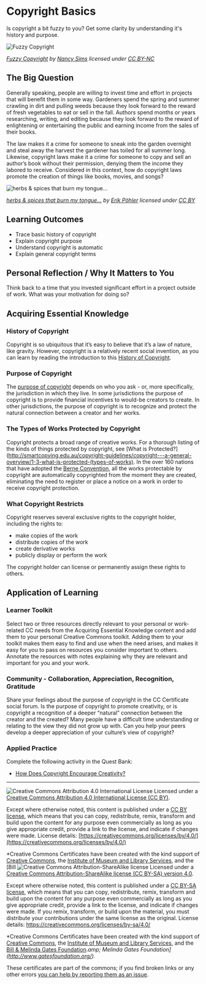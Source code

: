 # Copyright Basics

Is copyright a bit fuzzy to you? Get some clarity by understanding it's history and purpose.

![Fuzzy Copyright](https://github.com/creativecommons/cc-cert-core/blob/master/images/copyright/copyright-fuzzy.jpg "Fuzzy Copyright")

*[Fuzzy Copyright](https://www.flickr.com/photos/pugno_muliebriter/1384247192/) by [Nancy Sims](https://www.flickr.com/photos/pugno_muliebriter/) licensed under [CC BY-NC](https://creativecommons.org/licenses/by-nc/2.0/)*

## The Big Question

Generally speaking, people are willing to invest time and effort in projects that will benefit them in some way. Gardeners spend the spring and summer crawling in dirt and pulling weeds because they look forward to the reward of fresh vegetables to eat or sell in the fall. Authors spend months or years researching, writing, and editing because they look forward to the reward of enlightening or entertaining the public and earning income from the sales of their books.

The law makes it a crime for someone to sneak into the garden overnight and steal away the harvest the gardener has toiled for all summer long. Likewise, copyright laws make it a crime for someone to copy and sell an author’s book without their permission, denying them the income they labored to receive. Considered in this context, how do copyright laws promote the creation of things like books, movies, and songs?

![herbs & spices that burn my tongue...](https://github.com/creativecommons/cc-cert-core/blob/master/images/copyright/spices.jpg "herbs & spices that burn my tongue...")

*[herbs & spices that burn my tongue...](https://www.flickr.com/photos/erikpoehler/5467004374/) by [Erik Pöhler](https://www.flickr.com/photos/erikpoehler/) licensed under [CC BY](https://creativecommons.org/licenses/by/2.0/)*


## Learning Outcomes

* Trace basic history of copyright
* Explain copyright purpose
* Understand copyright is automatic
* Explain general copyright terms



## Personal Reflection / Why It Matters to You  
  
Think back to a time that you invested significant effort in a project outside of work. What was your motivation for doing so?


## Acquiring Essential Knowledge 

### History of Copyright

Copyright is so ubiquitous that it’s easy to believe that it’s a law of nature, like gravity. However, copyright is a relatively recent social invention, as you can learn by reading the introduction to this [History of Copyright](https://en.wikipedia.org/wiki/History_of_copyright_law0). 


### Purpose of Copyright

The [purpose of copyright](https://www.lib.umn.edu/copyright/purpose) depends on who you ask - or, more specifically, the jurisdiction in which they live. In some jurisdictions the purpose of copyright is to provide financial incentives to would-be creators to create. In other jurisdictions, the purpose of copyright is to recognize and protect the natural connection between a creator and her works. 




### The Types of Works Protected by Copyright 

Copyright protects a broad range of creative works. For a thorough listing of the kinds of things protected by copyright, see [What is Protected?](http://smartcopying.edu.au/copyright-guidelines/copyright---a-general-overview/1-3-what-is-protected-(types-of-works). In the over 160 nations that have adopted the [Berne Convention](https://en.wikipedia.org/wiki/Berne_Convention), all the works protectable by copyright are automatically copyrighted from the moment they are created, eliminating the need to register or place a notice on a work in order to receive copyright protection.


### What Copyright Restricts

Copyright reserves several exclusive rights to the copyright holder, including the rights to: 

* make copies of the work
* distribute copies of the work
* create derivative works
* publicly display or perform the work 

The copyright holder can license or permanently assign these rights to others.


## Application of Learning

### Learner Toolkit

Select two or three resources directly relevant to your personal or work-related CC needs from the Acquiring Essential Knowledge content and add them to your personal Creative Commons toolkit. Adding them to your toolkit makes them easy to find and use when the need arises, and makes it easy for you to pass on resources you consider important to others. Annotate the resources with notes explaining why they are relevant and important for you and your work.

### Community - Collaboration, Appreciation, Recognition, Gratitude

Share your feelings about the purpose of copyright in the CC Certificate social forum. Is the purpose of copyright to promote creativity, or is copyright a recognition of a deeper “natural” connection between the creator and the created? Many people have a difficult time understanding or relating to the view they did not grow up with. Can you help your peers develop a deeper appreciation of your culture’s view of copyright?


### Applied Practice

Complete the following activity in the Quest Bank:

* [How Does Copyright Encourage Creativity?](https://quests.creativecommons.org/assignments/how-does-copyright)
----

![Creative Commons Attribution 4.0 International License](https://github.com/creativecommons/cc-cert-core/blob/master/images/cc-by-88x31.png "CC BY")
Licensed under a [Creative Commons Attribution 4.0 International License (CC BY)](https://creativecommons.org/licenses/by/4.0/).

Except where otherwise noted, this content is published under a [CC BY license](https://creativecommons.org/licenses/by/4.0/), which means that you can copy, redistribute, remix, transform and build upon the content for any purpose even commercially as long as you give appropriate credit, provide a link to the license, and indicate if changes were made. License details: [https://creativecommons.org/licenses/by/4.0/](https://creativecommons.org/licenses/by/4.0/)

*Creative Commons Certificates have been created with the kind support of [Creative Commons](http://creativecommons.org/), the [Institute of Museum and Library Services](https://www.imls.gov/), and the [Bill ![Creative Commons Attribution-ShareAlike license](https://github.com/creativecommons/cc-cert-edu/blob/master/images/cc-by-sa-88x31.png "CC BY-SA")
Licensed under a [Creative Commons Attribution-ShareAlike license (CC BY-SA) version 4.0](https://creativecommons.org/licenses/by-sa/4.0/).

Except where otherwise noted, this content is published under a [CC BY-SA license](https://creativecommons.org/licenses/by-sa/4.0/), which means that you can copy, redistribute, remix, transform and build upon the content for any purpose even commercially as long as you give appropriate credit, provide a link to the license, and indicate if changes were made. If you remix, transform, or build upon the material, you must distribute your contributions under the same license as the original.
License details: https://creativecommons.org/licenses/by-sa/4.0/

*Creative Commons Certificates have been created with the kind support of [Creative Commons](http://creativecommons.org/), the [Institute of Museum and Library Services](https://www.imls.gov/), and the [Bill &amp; Melinda Gates Foundation](http://www.gatesfoundation.org/).*amp; Melinda Gates Foundation](http://www.gatesfoundation.org/).*

These certificates are part of the commons; if you find broken links or any other errors  [you can help by reporting them as an issue](https://github.com/creativecommons/cc-cert-edu/issues).
